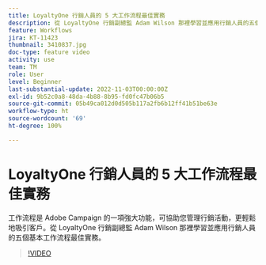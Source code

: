 ```yaml
---
title: LoyaltyOne 行銷人員的 5 大工作流程最佳實務
description: 從 LoyaltyOne 行銷副總監 Adam Wilson 那裡學習並應用行銷人員的五個基本工作流程最佳實務。
feature: Workflows
jira: KT-11423
thumbnail: 3410837.jpg
doc-type: feature video
activity: use
team: TM
role: User
level: Beginner
last-substantial-update: 2022-11-03T00:00:00Z
exl-id: 9b52c0a8-48da-4b88-8b95-fd0fc47b06b5
source-git-commit: 05b49ca012d0d505b117a2fb6b12ff41b51be63e
workflow-type: ht
source-wordcount: '69'
ht-degree: 100%

---
```


# LoyaltyOne 行銷人員的 5 大工作流程最佳實務

工作流程是 Adobe Campaign 的一項強大功能，可協助您管理行銷活動，更輕鬆地吸引客戶。從 LoyaltyOne 行銷副總監 Adam Wilson 那裡學習並應用行銷人員的五個基本工作流程最佳實務。

>[!VIDEO](https://video.tv.adobe.com/v/3410837?quality=12&learn=on)
